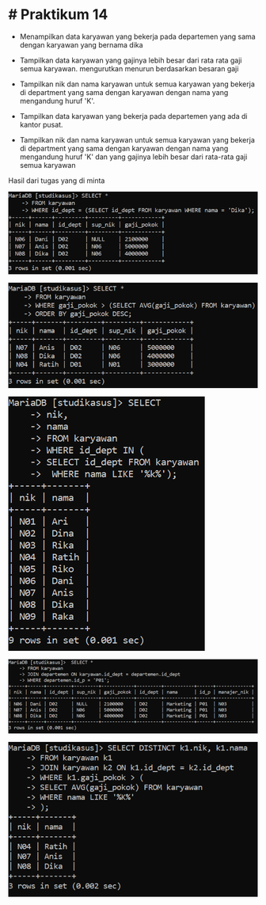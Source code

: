 # # Praktikum 14

- Menampilkan data karyawan yang bekerja pada departemen yang sama dengan karyawan yang bernama dika 

- Tampilkan data karyawan yang gajinya lebih besar dari rata rata gaji semua karyawan. mengurutkan menurun berdasarkan besaran gaji 

- Tampilkan nik dan nama karyawan untuk semua karyawan yang bekerja di department yang sama dengan karyawan dengan nama yang mengandung huruf 'K'.

- Tampilkan data karyawan yang bekerja pada departemen yang ada di kantor pusat.

- Tampilkan nik dan nama karyawan untuk semua karyawan yang bekerja di department yang sama dengan karyawan dengan nama yang mengandung huruf 'K' dan yang gajinya lebih besar dari rata-rata gaji semua karyawan

Hasil dari tugas yang di minta

![gambar1](gambar/dud1.png)

![gambar1](gambar/dud2.png)

![gambar1](gambar/dud3.png)

![gambar1](gambar/dud4.png)

![gambar1](gambar/dud5.png)
